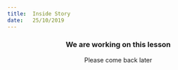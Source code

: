 ```yaml
---
title:  Inside Story
date:   25/10/2019
---
```


### <center>We are working on this lesson</center>
<center>Please come back later</center>